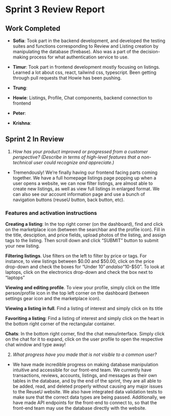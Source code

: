 # Sprint 3 Review Report 


## Work Completed 

- **Sofia**: Took part in the backend development, and developed the testing suites and functions corresponding to Review and Listing creation by manipulating the database (firebase). Also was a part of the decision-making process for what authentication service to use. 

- **Timur**: Took part in frontend development mostly focusing on listings. Learned a lot about css, react, tailwind css, typescript. Been getting through pull requests that Howie has been pushing. 

- **Trung**:  

- **Howie**: Listings, Profile, Chat components, backend connection to frontend

- **Peter**:  

- **Krishna**:  

 

## Sprint 2 In Review 

1. _How has your product improved or progressed from a customer perspective? (Describe in terms of high-level features that a non-technical user could recognize and appreciate.)_ 

- Tremendously! We’re finally having our frontend facing parts coming together. We have a full homepage listings page popping up when a user opens a website, we can now filter listings, are almost able to create new listings, as well as view full listings in enlarged format. We can also see our account information page and use a bunch of navigation buttons (reuseU button, back button, etc). 

 

### Features and activation instructions 

**Creating a listing**: In the top right corner (on the dashboard), find and click on the marketplace icon (between the searchbar and the profile icon). Fill in the title, desciption, and price fields, upload photos of the listing, and assign tags to the listing. Then scroll down and click “SUBMIT” button to submit your new listing. 

**Filtering listings**. Use filters on the left to filter by price or tags. For instance, to view listings between $0.00 and $50.00, click on the price drop-down and check the boxes for “Under $10” and also “$10-$50”. To look at laptops, click on the electronics drop-down and check the box next to “laptops” 

**Viewing and editing profile**. To view your profile, simply click on the little person/profile icon in the top left corner on the dashboard (between settings gear icon and the marketplace icon). 

**Viewing a listing in full**. Find a listing of interest and simply click on its title 

**Favoriting a listing**: Find a listing of interest and simply click on the heart in the bottom right corner of the rectangular container. 

**Chats**: In the bottom right corner, find the chat menu/interface. Simply click on the chat for it to expand, click on the user profile to open the respective chat window and type away!

 
 
2. _What progress have you made that is not visible to a common user?_ 

- We have made incredible progress on making database manipulation intuitive and accessible for our front-end team. We currently have transactions, reviews, accounts, listings, and messages as their own tables in the database, and by the end of the sprint, they are all able to be added, read, and deleted properly without causing any major issues to the ReuseU website. We also have integrated data validation tests to make sure that the correct data types are being passed. Additionally, we have made API endpoints for the front-end to connect to, so that the front-end team may use the database directly with the website.  

 

 

 